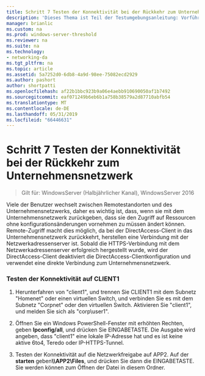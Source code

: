 ```yaml
---
title: Schritt 7 Testen der Konnektivität bei der Rückkehr zum Unternehmensnetzwerk
description: 'Dieses Thema ist Teil der Testumgebungsanleitung: Vorführen von DirectAccess in einem Cluster mit Windows NLB für Windows Server 2016'
manager: brianlic
ms.custom: na
ms.prod: windows-server-threshold
ms.reviewer: na
ms.suite: na
ms.technology:
- networking-da
ms.tgt_pltfrm: na
ms.topic: article
ms.assetid: 5a7252d0-6db8-4a9d-98ee-75082ecd2929
ms.author: pashort
author: shortpatti
ms.openlocfilehash: af22b1bbc923b9a06e4aebb910690050af1b7492
ms.sourcegitcommit: eaf071249b6eb6b1a758b38579a2d87710abfb54
ms.translationtype: MT
ms.contentlocale: de-DE
ms.lasthandoff: 05/31/2019
ms.locfileid: "66446631"
---
```

# <a name="step-7-test-connectivity-when-returning-to-the-corpnet"></a>Schritt 7 Testen der Konnektivität bei der Rückkehr zum Unternehmensnetzwerk

>Gilt für: WindowsServer (Halbjährlicher Kanal), WindowsServer 2016

Viele der Benutzer wechselt zwischen Remotestandorten und des Unternehmensnetzwerks, daher es wichtig ist, dass, wenn sie mit dem Unternehmensnetzwerk zurückgeben, dass sie den Zugriff auf Ressourcen ohne konfigurationsänderungen vornehmen zu müssen ändert können. Remote-Zugriff macht dies möglich, da bei der DirectAccess-Client in das Unternehmensnetzwerk zurückkehrt, herstellen eine Verbindung mit der Netzwerkadressenserver ist. Sobald die HTTPS-Verbindung mit dem Netzwerkadressenserver erfolgreich hergestellt wurde, wird der DirectAccess-Client deaktiviert die DirectAccess-Clientkonfiguration und verwendet eine direkte Verbindung zum Unternehmensnetzwerk.  
  
### <a name="test-connectivity-on-client1"></a>Testen der Konnektivität auf CLIENT1  
  
1. Herunterfahren von "client1", und trennen Sie CLIENT1 mit dem Subnetz "Homenet" oder einen virtuellen Switch, und verbinden Sie es mit dem Subnetz "Corpnet" oder den virtuellen Switch. Aktivieren Sie "client1", und melden Sie sich als "corp\user1".  
  
2. Öffnen Sie ein Windows PowerShell-Fenster mit erhöhten Rechten, geben **Ipconfig/all**, und drücken Sie EINGABETASTE. Die Ausgabe wird angeben, dass "client1" eine lokale IP-Adresse hat und es ist keine aktive 6to4, Teredo oder IP-HTTPS-Tunnel.  
  
3. Testen der Konnektivität auf die Netzwerkfreigabe auf APP2. Auf der **starten** geben<strong>\\\APP2\Files</strong>, und drücken Sie dann die EINGABETASTE. Sie werden können zum Öffnen der Datei in diesem Ordner.  
  


